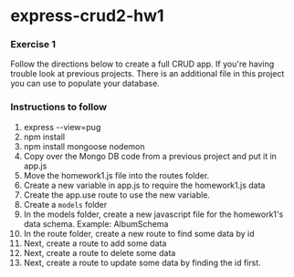 # express-crud2-hw1

### Exercise 1
Follow the directions below to create a full CRUD app. If you're having trouble look at previous projects. There is an additional file in this project you can use to populate your database.

### Instructions to follow
1) express --view=pug
1) npm install
1) npm install mongoose nodemon
1) Copy over the Mongo DB code from a previous project and put it in app.js
1) Move the homework1.js file into the routes folder.
1) Create a new variable in app.js to require the homework1.js data
1) Create the app.use route to use the new variable.
1) Create a ```models``` folder
1) In the models folder, create a new javascript file for the homework1's data schema. Example: AlbumSchema
1) In the route folder, create a new route to find some data by id
1) Next, create a route to add some data
1) Next, create a route to delete some data
1) Next, create a route to update some data by finding the id first.
